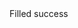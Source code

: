 <FloatingLabelInput color="green" style="filled" id="filled_success" aria-describedby="filled_success_help" name="filled_success" type="text">
Filled success
</FloatingLabelInput>